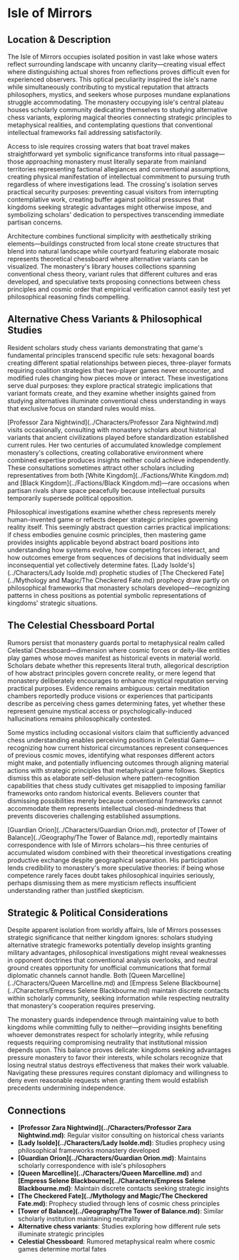 <!-- Expanded by AI: 2025-10-13 -->

# Isle of Mirrors

## Location & Description

The Isle of Mirrors occupies isolated position in vast lake whose waters reflect surrounding landscape with uncanny clarity—creating visual effect where distinguishing actual shores from reflections proves difficult even for experienced observers. This optical peculiarity inspired the isle's name while simultaneously contributing to mystical reputation that attracts philosophers, mystics, and seekers whose purposes mundane explanations struggle accommodating. The monastery occupying isle's central plateau houses scholarly community dedicating themselves to studying alternative chess variants, exploring magical theories connecting strategic principles to metaphysical realities, and contemplating questions that conventional intellectual frameworks fail addressing satisfactorily.

Access to isle requires crossing waters that boat travel makes straightforward yet symbolic significance transforms into ritual passage—those approaching monastery must literally separate from mainland territories representing factional allegiances and conventional assumptions, creating physical manifestation of intellectual commitment to pursuing truth regardless of where investigations lead. The crossing's isolation serves practical security purposes: preventing casual visitors from interrupting contemplative work, creating buffer against political pressures that kingdoms seeking strategic advantages might otherwise impose, and symbolizing scholars' dedication to perspectives transcending immediate partisan concerns.

Architecture combines functional simplicity with aesthetically striking elements—buildings constructed from local stone create structures that blend into natural landscape while courtyard featuring elaborate mosaic represents theoretical chessboard where alternative variants can be visualized. The monastery's library houses collections spanning conventional chess theory, variant rules that different cultures and eras developed, and speculative texts proposing connections between chess principles and cosmic order that empirical verification cannot easily test yet philosophical reasoning finds compelling.

## Alternative Chess Variants & Philosophical Studies

Resident scholars study chess variants demonstrating that game's fundamental principles transcend specific rule sets: hexagonal boards creating different spatial relationships between pieces, three-player formats requiring coalition strategies that two-player games never encounter, and modified rules changing how pieces move or interact. These investigations serve dual purposes: they explore practical strategic implications that variant formats create, and they examine whether insights gained from studying alternatives illuminate conventional chess understanding in ways that exclusive focus on standard rules would miss.

[Professor Zara Nightwind](../Characters/Professor Zara Nightwind.md) visits occasionally, consulting with monastery scholars about historical variants that ancient civilizations played before standardization established current rules. Her two centuries of accumulated knowledge complement monastery's collections, creating collaborative environment where combined expertise produces insights neither could achieve independently. These consultations sometimes attract other scholars including representatives from both [White Kingdom](../Factions/White Kingdom.md) and [Black Kingdom](../Factions/Black Kingdom.md)—rare occasions when partisan rivals share space peacefully because intellectual pursuits temporarily supersede political opposition.

Philosophical investigations examine whether chess represents merely human-invented game or reflects deeper strategic principles governing reality itself. This seemingly abstract question carries practical implications: if chess embodies genuine cosmic principles, then mastering game provides insights applicable beyond abstract board positions into understanding how systems evolve, how competing forces interact, and how outcomes emerge from sequences of decisions that individually seem inconsequential yet collectively determine fates. [Lady Isolde's](../Characters/Lady Isolde.md) prophetic studies of [The Checkered Fate](../Mythology and Magic/The Checkered Fate.md) prophecy draw partly on philosophical frameworks that monastery scholars developed—recognizing patterns in chess positions as potential symbolic representations of kingdoms' strategic situations.

## The Celestial Chessboard Portal

Rumors persist that monastery guards portal to metaphysical realm called Celestial Chessboard—dimension where cosmic forces or deity-like entities play games whose moves manifest as historical events in material world. Scholars debate whether this represents literal truth, allegorical description of how abstract principles govern concrete reality, or mere legend that monastery deliberately encourages to enhance mystical reputation serving practical purposes. Evidence remains ambiguous: certain meditation chambers reportedly produce visions or experiences that participants describe as perceiving chess games determining fates, yet whether these represent genuine mystical access or psychologically-induced hallucinations remains philosophically contested.

Some mystics including occasional visitors claim that sufficiently advanced chess understanding enables perceiving positions in Celestial Game—recognizing how current historical circumstances represent consequences of previous cosmic moves, identifying what responses different actors might make, and potentially influencing outcomes through aligning material actions with strategic principles that metaphysical game follows. Skeptics dismiss this as elaborate self-delusion where pattern-recognition capabilities that chess study cultivates get misapplied to imposing familiar frameworks onto random historical events. Believers counter that dismissing possibilities merely because conventional frameworks cannot accommodate them represents intellectual closed-mindedness that prevents discoveries challenging established assumptions.

[Guardian Orion](../Characters/Guardian Orion.md), protector of [Tower of Balance](../Geography/The Tower of Balance.md), reportedly maintains correspondence with Isle of Mirrors scholars—his three centuries of accumulated wisdom combined with their theoretical investigations creating productive exchange despite geographical separation. His participation lends credibility to monastery's more speculative theories: if being whose competence rarely faces doubt takes philosophical inquiries seriously, perhaps dismissing them as mere mysticism reflects insufficient understanding rather than justified skepticism.

## Strategic & Political Considerations

Despite apparent isolation from worldly affairs, Isle of Mirrors possesses strategic significance that neither kingdom ignores: scholars studying alternative strategic frameworks potentially develop insights granting military advantages, philosophical investigations might reveal weaknesses in opponent doctrines that conventional analysis overlooks, and neutral ground creates opportunity for unofficial communications that formal diplomatic channels cannot handle. Both [Queen Marcelline](../Characters/Queen Marcelline.md) and [Empress Selene Blackbourne](../Characters/Empress Selene Blackbourne.md) maintain discrete contacts within scholarly community, seeking information while respecting neutrality that monastery's cooperation requires preserving.

The monastery guards independence through maintaining value to both kingdoms while committing fully to neither—providing insights benefiting whoever demonstrates respect for scholarly integrity, while refusing requests requiring compromising neutrality that institutional mission depends upon. This balance proves delicate: kingdoms seeking advantages pressure monastery to favor their interests, while scholars recognize that losing neutral status destroys effectiveness that makes their work valuable. Navigating these pressures requires constant diplomacy and willingness to deny even reasonable requests when granting them would establish precedents undermining independence.

## Connections

- **[Professor Zara Nightwind](../Characters/Professor Zara Nightwind.md)**: Regular visitor consulting on historical chess variants
- **[Lady Isolde](../Characters/Lady Isolde.md)**: Studies prophecy using philosophical frameworks monastery developed
- **[Guardian Orion](../Characters/Guardian Orion.md)**: Maintains scholarly correspondence with isle's philosophers
- **[Queen Marcelline](../Characters/Queen Marcelline.md)** and **[Empress Selene Blackbourne](../Characters/Empress Selene Blackbourne.md)**: Maintain discrete contacts seeking strategic insights
- **[The Checkered Fate](../Mythology and Magic/The Checkered Fate.md)**: Prophecy studied through lens of cosmic chess principles
- **[Tower of Balance](../Geography/The Tower of Balance.md)**: Similar scholarly institution maintaining neutrality
- **Alternative chess variants**: Studies exploring how different rule sets illuminate strategic principles
- **Celestial Chessboard**: Rumored metaphysical realm where cosmic games determine mortal fates
